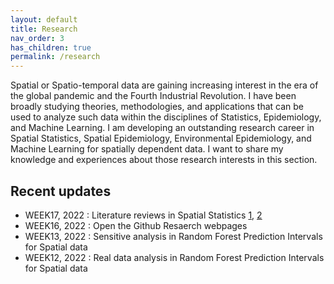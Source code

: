 ```yaml
---
layout: default
title: Research
nav_order: 3
has_children: true
permalink: /research
---
```


Spatial or Spatio-temporal data are gaining increasing interest in the era of the global pandemic and the Fourth Industrial Revolution. I have been broadly studying theories, methodologies, and applications that can be used to analyze such data within the disciplines of Statistics, Epidemiology, and Machine Learning. I am developing an outstanding research career in Spatial Statistics, Spatial Epidemiology, Environmental Epidemiology, and Machine Learning for spatially dependent data. I want to share my knowledge and experiences about those research interests in this section.

## Recent updates
* WEEK17, 2022 : Literature reviews in Spatial Statistics [1](https://doi.org/10.1080/10618600.2021.1886938), [2](https://doi.org/10.1016/j.spasta.2021.100507)
* WEEK16, 2022 : Open the Github Resaerch webpages
* WEEK13, 2022 : Sensitive analysis in Random Forest Prediction Intervals for Spatial data
* WEEK12, 2022 : Real data analysis in Random Forest Prediction Intervals for Spatial data
